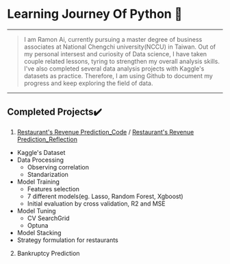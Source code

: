 # Learning Journey Of Python 🚀
---
>I am Ramon Ai, currently pursuing a master degree of business associates at National Chengchi university(NCCU) in Taiwan.
>Out of my personal intersest and curiosity of Data science, I have taken couple related lessons, tyring to strengthen my overall analysis skills.
>I've also completed several data analysis projects with Kaggle's datasets as practice.
>Therefore, I am using Github to document my progress and keep exploring the field of data. 
---
Completed Projects✔️
---
1. [Restaurant's Revenue Prediction_Code](https://github.com/Ramongogo/Data-Analysis-Practice/blob/main/Revenue_Prediction_Code.py) / [Restaurant's Revenue Prediction_Reflection](https://github.com/Ramongogo/Data-Analysis-Practice/blob/main/Revenue_Prediction_Reflection.md)
* Kaggle's Dataset
* Data Processing
  * Observing correlation
  * Standarization
* Model Training
  * Features selection 
  * 7 different models(eg. Lasso, Random Forest, Xgboost)
  * Initial evaluation by cross validation, R2 and MSE
* Model Tuning 
  * CV SearchGrid 
  * Optuna
* Model Stacking
* Strategy formulation for restaurants    
2. Bankruptcy Prediction
